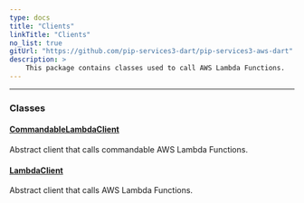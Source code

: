 ```yaml
---
type: docs
title: "Clients"
linkTitle: "Clients"
no_list: true
gitUrl: "https://github.com/pip-services3-dart/pip-services3-aws-dart"
description: >
    This package contains classes used to call AWS Lambda Functions.
---
```

---

<div class="module-body"> 

### Classes

#### [CommandableLambdaClient](commandable_lambda_client)
Abstract client that calls commandable AWS Lambda Functions.


#### [LambdaClient](lambda_client)
Abstract client that calls AWS Lambda Functions.

</div>
